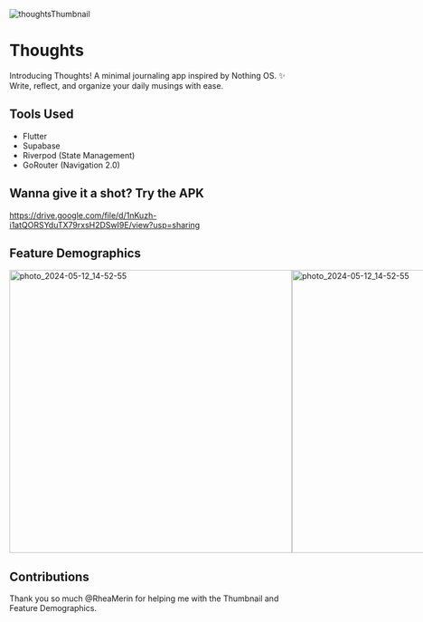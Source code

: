 ![thoughtsThumbnail](https://github.com/allenfencer/Thoughts/assets/68908769/0b0bfd98-71bc-4076-b6a7-0d550940a114)

# Thoughts
 Introducing Thoughts!  A minimal journaling app inspired by Nothing OS. ✨ Write, reflect, and organize your daily musings with ease. 
 
## Tools Used
- Flutter
- Supabase
- Riverpod (State Management)
- GoRouter (Navigation 2.0)
   
## Wanna give it a shot? Try the APK
https://drive.google.com/file/d/1nKuzh-i1atQORSYduTX79rxsH2DSwI9E/view?usp=sharing

## Feature Demographics
<div style="display: flex;">
<img src="https://github.com/allenfencer/Thoughts/assets/68908769/a83e3173-18f0-43ab-ac92-b94e69a9c293" alt="photo_2024-05-12_14-52-55" style="height: 500px;">
<img src="https://github.com/allenfencer/Thoughts/assets/68908769/3298f9a5-7e80-4eae-bdb2-be9cc504744b" alt="photo_2024-05-12_14-52-55" style="height: 500px;">
<img src="https://github.com/allenfencer/Thoughts/assets/68908769/7eec2099-1679-485e-9178-cfb105275e97" alt="photo_2024-05-12_14-52-55" style="height: 500px;">
</div>

## Contributions
Thank you so much @RheaMerin for helping me with the Thumbnail and Feature Demographics.
